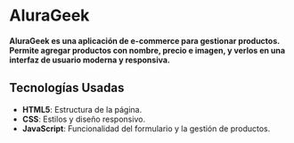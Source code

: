# AluraGeek

#### AluraGeek es una aplicación de e-commerce para gestionar productos. Permite agregar productos con nombre, precio e imagen, y verlos en una interfaz de usuario moderna y responsiva.

## Tecnologías Usadas

- **HTML5**: Estructura de la página.
- **CSS**: Estilos y diseño responsivo.
- **JavaScript**: Funcionalidad del formulario y la gestión de productos.
